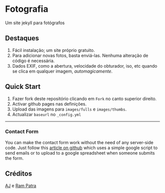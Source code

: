 # Fotografia
Um site jekyll para fotógrafos

## Destaques
1. Fácil instalação; um site próprio gratuito.
1. Para adicionar novas fotos, basta enviá-las. Nenhuma alteração de código é necessária.
1. Dados EXIF, como a abertura, velocidade do obturador, iso, etc quando se clica em qualquer imagem, _automagicamente_.

## Quick Start
1. Fazer fork deste repositório clicando em `Fork` no canto superior direito.
2. Activar github pages nas definições.
3. Upload das imagens para `images/fulls` e `images/thumbs`.
4. Actualizar `baseurl` no `_config.yml` 

------------------------------------

### Contact Form
You can make the contact form work without the need of any server-side code. Just follow this [article on github](https://github.com/dwyl/html-form-send-email-via-google-script-without-server) which uses a simple google script to send emails or to upload to a google spreadsheet when someone submits the form.

## Créditos
[AJ](https://twitter.com/ajlkn) e [Ram Patra](http://photography.ramswaroop.me/)

